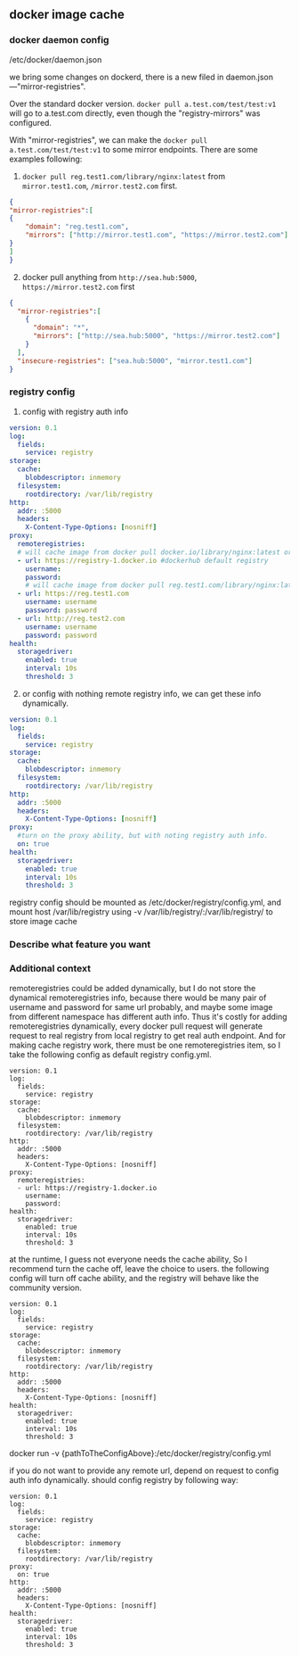 
## docker image cache

### docker daemon config
/etc/docker/daemon.json

we bring some changes on dockerd, there is a new filed in daemon.json—"mirror-registries".

Over the standard docker version. `docker pull a.test.com/test/test:v1` will go to a.test.com directly, even though the
"registry-mirrors" was configured.

With "mirror-registries", we can make the `docker pull a.test.com/test/test:v1` to some mirror endpoints. There are some
examples following:

1. `docker pull reg.test1.com/library/nginx:latest` from `mirror.test1.com`, `/mirror.test2.com` first.
```json
{
"mirror-registries":[
{
	"domain": "reg.test1.com",
	"mirrors": ["http://mirror.test1.com", "https://mirror.test2.com"]
}
]
}
```

2. docker pull anything from `http://sea.hub:5000`, `https://mirror.test2.com` first
```json
{
  "mirror-registries":[
    {
      "domain": "*",
      "mirrors": ["http://sea.hub:5000", "https://mirror.test2.com"]
    }
  ],
  "insecure-registries": ["sea.hub:5000", "mirror.test1.com"]
}
```

### registry config
1. config with registry auth info
```yaml
version: 0.1
log:
  fields:
    service: registry
storage:
  cache:
    blobdescriptor: inmemory
  filesystem:
    rootdirectory: /var/lib/registry
http:
  addr: :5000
  headers:
    X-Content-Type-Options: [nosniff]
proxy:
  remoteregistries:
  # will cache image from docker pull docker.io/library/nginx:latest or docker pull nginx
  - url: https://registry-1.docker.io #dockerhub default registry
    username:
    password:
    # will cache image from docker pull reg.test1.com/library/nginx:latest
  - url: https://reg.test1.com
    username: username
    password: password
  - url: http://reg.test2.com
    username: username
    password: password
health:
  storagedriver:
    enabled: true
    interval: 10s
    threshold: 3
```

2. or config with nothing remote registry info, we can get these info dynamically.
```yaml
version: 0.1
log:
  fields:
    service: registry
storage:
  cache:
    blobdescriptor: inmemory
  filesystem:
    rootdirectory: /var/lib/registry
http:
  addr: :5000
  headers:
    X-Content-Type-Options: [nosniff]
proxy:
  #turn on the proxy ability, but with noting registry auth info.
  on: true
health:
  storagedriver:
    enabled: true
    interval: 10s
    threshold: 3
```

registry config should be mounted as /etc/docker/registry/config.yml, and mount host /var/lib/registry using -v /var/lib/registry/:/var/lib/registry/ to store image cache

### Describe what feature you want

### Additional context
remoteregistries could be added dynamically, but I do not store the dynamical remoteregistries info, because there would be many pair of username and password for same url probably, and maybe some image from different namespace has different auth info. Thus it's costly for adding remoteregistries dynamically, every docker pull request will generate request to real registry from local registry to get real auth endpoint.
And for making cache registry work, there must be one remoteregistries item, so I take the following config as default registry config.yml.
```
version: 0.1
log:
  fields:
    service: registry
storage:
  cache:
    blobdescriptor: inmemory
  filesystem:
    rootdirectory: /var/lib/registry
http:
  addr: :5000
  headers:
    X-Content-Type-Options: [nosniff]
proxy:
  remoteregistries:
  - url: https://registry-1.docker.io
    username:
    password:
health:
  storagedriver:
    enabled: true
    interval: 10s
    threshold: 3
```
at the runtime, I guess not everyone needs the cache ability, So I recommend turn the cache off, leave the choice to users.
the following config will turn off cache ability, and the registry will behave like the community version.
```
version: 0.1
log:
  fields:
    service: registry
storage:
  cache:
    blobdescriptor: inmemory
  filesystem:
    rootdirectory: /var/lib/registry
http:
  addr: :5000
  headers:
    X-Content-Type-Options: [nosniff]
health:
  storagedriver:
    enabled: true
    interval: 10s
    threshold: 3
```
docker run -v  {pathToTheConfigAbove}:/etc/docker/registry/config.yml

if you do not want to provide any remote url, depend on request to config auth info dynamically. should config registry by following way:
```
version: 0.1
log:
  fields:
    service: registry
storage:
  cache:
    blobdescriptor: inmemory
  filesystem:
    rootdirectory: /var/lib/registry
proxy:
  on: true
http:
  addr: :5000
  headers:
    X-Content-Type-Options: [nosniff]
health:
  storagedriver:
    enabled: true
    interval: 10s
    threshold: 3
```